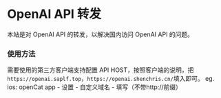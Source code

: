 # OpenAI API 转发

本站是对 OpenAI API 的转发，以解决国内访问 OpenAI API 的问题。

### 使用方法

需要使用的第三方客户端支持配置 API HOST，按照客户端的说明，把 `https://openai.saplf.top`，`https://openai.shenchris.cn/`填入即可。
eg. ios: openCat app - 设置 - 自定义域名 - 填写（不带http://前缀）
